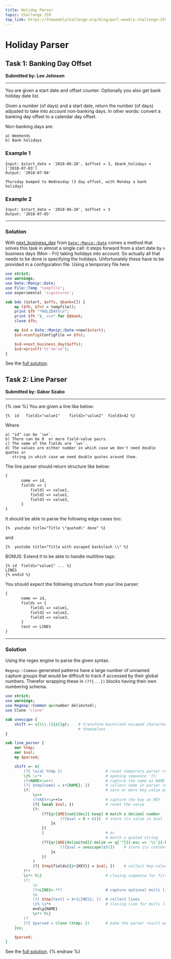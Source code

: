 ```yaml
---
title: Holiday Parser
topic: Challenge 259
top_link: https://theweeklychallenge.org/blog/perl-weekly-challenge-259
---
```

# Holiday Parser

## Task 1: Banking Day Offset
**Submitted by: Lee Johnson**

---
You are given a start date and offset counter. Optionally you also get bank holiday date list.

Given a number (of days) and a start date, return the number (of days) adjusted to take into account non-banking days. In other words: convert a banking day offset to a calendar day offset.

Non-banking days are:
```
a) Weekends
b) Bank holidays
```
### Example 1
```
Input: $start_date = '2018-06-28', $offset = 3, $bank_holidays = ['2018-07-03']
Output: '2018-07-04'

Thursday bumped to Wednesday (3 day offset, with Monday a bank holiday)
```
### Example 2
```
Input: $start_date = '2018-06-28', $offset = 3
Output: '2018-07-03'
```
---
### Solution
With [next_business_day](https://metacpan.org/pod/Date::Manip::Date#next_business_day) from [`Date::Manip::Date`](https://metacpan.org/pod/Date::Manip) comes a method that solves this task in almost a single call: it steps forward from a start date by `n` business days (Mon - Fri) taking holidays into account.
So actually all that needs to be done is specifying the holidays.
Unfortunately these have to be provided in a configuration file.
Using a temporary file here.
```perl
use strict;
use warnings;
use Date::Manip::Date;
use File::Temp 'tempfile';
use experimental 'signatures';

sub bdo ($start, $offs, $bank=[]) {
    my ($fh, $fn) = tempfile();
    print $fh "*HOLIDAYS\n";
    print $fh "$_ =\n" for @$bank;
    close $fh;

    my $sd = Date::Manip::Date->new($start);
    $sd->config(ConfigFile => $fn);

    $sd->next_business_day($offs);
    $sd->printf('%Y-%m-%d');
}
```
See the [full solution](https://github.com/manwar/perlweeklychallenge-club/blob/master/challenge-259/jo-37/perl/ch-1.pl).

## Task 2: Line Parser
**Submitted by: Gabor Szabo**

---
{% raw %}
You are given a line like below:


```liquid
{%  id   field1="value1"    field2="value2"  field3=42 %}
```
Where
```
a) "id" can be `\w+`.
b) There can be 0  or more field-value pairs.
c) The name of the fields are `\w+`.
d) The values are either number in which case we don't need double quotes or
   string in which case we need double quotes around them.
```
The line parser should return structure like below:
```perl
{
       name => id,
       fields => {
           field1 => value1,
           field2 => value2,
           field3 => value3,
       }
}
```
It should be able to parse the following edge cases too:
```liquid
{%  youtube title="Title \"quoted\" done" %}
```
and

```liquid
{%  youtube title="Title with escaped backslash \\" %}
```
BONUS: Extend it to be able to handle multiline tags:
```liquid
{% id  field1="value1" ... %}
LINES
{% endid %}
```
You should expect the following structure from your line parser:
```perl
{
       name => id,
       fields => {
           field1 => value1,
           field2 => value2,
           field3 => value3,
       }
       text => LINES
}
```
---
### Solution
Using the regex engine to parse the given syntax.

`Regexp::Common` generated patterns have a large number of unnamed capture groups that would be difficult to track if accessed by their global numbers.
Therefor wrapping these in `(??{...})` blocks having their own numbering schema.
```perl
use strict;
use warnings;
use Regexp::Common qw(number delimited);
use Clone 'clone'

sub unescape {
    shift =~ s{\\(.)}{$1}gr;    # transform backslash escaped characters to
                                # themselves
}

sub line_parser {
    our %tmp;
    our $val;
    my $parsed;

    shift =~ m{
        (?{ local %tmp })                   # reset temporary parser result
        \{% \s*+                            # opening sequence '{%'
        (?<NAME>\w++)                       # capture the name as NAME
        (?{ $tmp{name} = $+{NAME}; })       # collect name in parser result
        (?:                                 # zero or more key-value pairs
            \s++
            (?<KEY>\w++)=                   # capture the key as KEY
            (?{ local $val; })              # reset the value
            (?:
                (??{qr{$RE{num}{dec}{-keep} # match a decimal number
                        (?{$val = 0 + $1})  # store its value in $val
                    }x
                })
                |                           # or
                                            # match a quoted string
                (??{qr{$RE{delimited}{-delim => q{'"}}{-esc => '\\'}{-keep}
                        (?{$val = unescape($3)})    # store its content in $val
                    }x
                })
            )
            (?{ $tmp{fields}{$+{KEY}} = $val; })    # collect key-value-pair
        )*+
        \s*+ %\}                            # closing sequence for first line
        (?:
            \n
            (?<LINES>.*?)                   # capture optional multi lines
            \n
            (?{ $tmp{text} = $+{LINES}; })  # collect lines
            \{% \s*+                        # closing line for multi lines
            end\g{NAME}
            \s*+ %\}
        )?
        (?{ $parsed = clone \%tmp; })       # make the parser result permanent on
    }xs;

    $parsed;
}
```
See the [full solution](https://github.com/manwar/perlweeklychallenge-club/blob/master/challenge-259/jo-37/perl/ch-2.pl).
{% endraw %}

